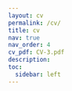 ```yaml
---
layout: cv
permalink: /cv/
title: cv
nav: true
nav_order: 4
cv_pdf: CV-3.pdf
description:
toc:
  sidebar: left
---
```

